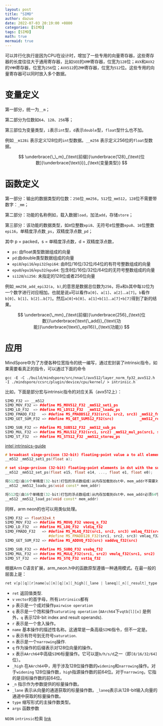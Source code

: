```yaml
---
layout: post
title: "SIMD"
author: dazuo
date: 2022-07-03 20:19:00 +0800
categories: [SIMD]
tags: [SIMD]
math: true
mermaid: true
---
```



可以并行化执行是因为CPU在设计时，增加了一些专用的向量寄存器，这些寄存器的长度往往大于通用寄存器，比如`SEE`的`XMM`寄存器，位宽为`128`位；`AVX`和`AVX2`的`YMM`寄存器，位宽为`256`位；`AVX512`的`ZMM`寄存器，位宽为`512`位。这些专用的向量寄存器可以同时放入多个数据。



# 变量定义

第一部分，统一为`__m`；

第二部分为位数如`64`、`128`、`256`等；

第三部位为变量类型，`i`表示`int`型，`d`表示`double`型，`float`型什么也不加。

例如`__m128i` 表示定义128位的`int`型数据。`__m256` 表示定义256位的`float`型数据。


$$
\underbrace{\_\_m}_{\text{前缀}}\underbrace{128}_{\text{位数}}\underbrace{\text{i}}_{\text{变量类型}}
$$


# 函数定义

第一部分：输出的数据类型的位数：`256`位`_mm256`，`512`位`_mm512`，`128`位不需要带数字：`_mm`；

第二部分：功能的名称例如，载入数据`load`，加法`add`，存储`store`；

第三部分：该功能的数据类型，如`8`位整数`epi8`、无符号`8`位整数`epu8`、`16`位整数`epi16`，单精度浮点数`_ps`，双精度浮点数`_pd`；

其中 p = packed，s = 单精度浮点数，d = 双精度浮点数，

- `ps`: 由float类型数据组成的向量
- `pd`:由double类型数据组成的向量
- `epi8`/`epi16`/`epi32`/`epi64`: 由8位/16位/32位/64位的有符号整数组成的向量
- `epu8`/`epu16`/`epu32`/`epu64`: 包含8位/16位/32位/64位的无符号整数组成的向量
- `si128`/`si256`: 未指定的128位或者256位向量



例如`_mm256_add_epi32(a, b)`,的意思是数据总位数为`256`，将`a`和`b`其中每`32`位为一个数字进行对应相加。也就是说`a`可以看作`a[0]`、`a[1]`、`a[2]`...`a[7]`。`b`看作`b[0]`、`b[1]`、`b[2]`...`b[7]`。然后`a[0]+b[0]`、`a[1]+b[1]`...`a[7]+b[7]`得到了新的结果。


$$
\underbrace{\_mm}_{\text{前缀}}\underbrace{256}_{\text{位数}}\underbrace{\text{\_add}}_{\text{功能}}\underbrace{\text{\_epi16}}_{\text{功能}}
$$



# 应用

MindSpore中为了方便各种位宽指令的统一编写，通过宏封装了intrinsic指令，如果需要看真正的指令，可以通过下面的命令

```shell
gcc -E -C ./build/mindspore/src/nnacl/avx512/layer_norm_fp32_avx512.h -I ./mindspore/ccsrc/plugin/device/cpu/kernel/ > intrinsic.h
```

比如，下面是部分宏与intrinsic指令的对应关系（avx512上）：

```c++
SIMD_F32 => __m512
SIMD_MOV_F32 => #define MS_MOV512_F32 _mm512_set1_ps
SIMD_LD_F32  => #define MS_LD512_F32  _mm512_loadu_ps
SIMD_FMADD_F32   => #define MS_FMADD512_F32(src1, src2, src3) _mm512_fmadd_ps(src1, src2, src3)
SIMD_GET_SUM_F32 => #define MS_GET_SUM512_F32(src) 		      _mm512_reduce_add_ps(src)

SIMD_SUB_F32 => #define MS_SUB512_F32 _mm512_sub_ps
SIMD_MUL_F32 => #define MS_MUL512_F32(src1, src2) _mm512_mul_ps(src1, src2)
SIMD_ST_F32  => #define MS_ST512_F32 _mm512_storeu_ps
```



[intel intrinsics-guide](https://www.intel.com/content/www/us/en/docs/intrinsics-guide/index.html)

```c++
# broadcast singe-prcison (32-bit) floating-point value a to all elements of dst
__m512 _mm512_set1_ps(float a);

# set singe-prcison (32-bit) floating-point elements in dst with the supplied values.
__m512 _mm512_set_ps(float e15, float e14, ..., float e1, float e0);

将512位(由16个单精度(32-bit)打包的浮点数组成)从内存加载到dst中，mem_addr不需要对齐。
__m512 _mm512_loadu_ps(void const* mem_addr)

将512位(由16个单精度(32-bit)打包的浮点数组成)从内存加载到dst中，mem_addr必须64字节对齐，否则可能会产生通用保护异常。
__m512 _mm512_load_ps(void const* mem_addr)
```



同样，arm neon的也可以用类似处理。

```cpp
SIMD_F32 => float32x4_t
SIMD_MOV_F32 => #define MS_MOVQ_F32 vmovq_n_f32
SIMD_LD_F32  => #define MS_LDQ_F32  vld1q_f32
SIMD_FMADD_F32   => #define MS_MLAQ_F32(src1, src2, src3) vmlaq_f32(src1, src2, src3)
                    #define MS_FMADD128_F32(src1, src2, src3) vmlaq_f32(src3, src1, src2)
SIMD_GET_SUM_F32 => #define MS_ADDVQ_F32(src) vaddvq_f32(src)

SIMD_SUB_F32 => #define MS_SUBQ_F32 vsubq_f32
SIMD_MUL_F32 => #define MS_MULQ_F32(src1, src2) vmulq_f32(src1, src2)
SIMD_ST_F32  => #define MS_STQ_F32 vst1q_f32
```



根据Arm C语言扩展，arm_neon.h中的函数原型遵循一种通用模式。在最一般的层面上是：

```c++
ret v[p][q][r]name[u][n][q][x][_high][_lane | laneq][_n][_result]_type(args)
```

- `ret`  返回值类型.
- `v`    `vector`的首字母，所有`intrinsics`都有
- `p`   表示是一个成对操作`pairwise operation`
- `q`   表示是一个饱和操作`saturating operation` (`AArch64`下`vqtb[l][x]` 是例外，`q` 表示128-bit index and result operands).
- `r`   表示是一个舍入操作。
- `name`  基本操作的描述性名称。这通常是一条高级`SIMD`指令，但不一定是。
- `u`  表示有符号到无符号`saturation`.
- `n`  表示是一个`narrowing`操作.
- `q`  作为操作的后缀表示对128位向量的操作。
- `x`  表示`AArch64`中高级`SIMD`标量操作。它可以是`b/h/s/d`之一（即`[8/16/32/64]`位）。
- `_high`   在`AArch64`中，用于涉及128位操作数的`widening`和`narrowing`操作。对于`widening` 128位操作数，`high`指源操作数的前64位。对于`narrowing`，它指的是目标操作数的前64位。
- `_n`   指示作为参数提供的标量操作数。
- `_lane`  表示从向量的通道获取的标量操作数。`_laneq`表示从128-bit输入向量的通道中获取的标量操作数。
- `type`   缩写形式的主操作数类型。
- `args`   函数参数



`NEON` `intrinsic`检索 [link](https://developer.arm.com/architectures/instruction-sets/intrinsics/)

